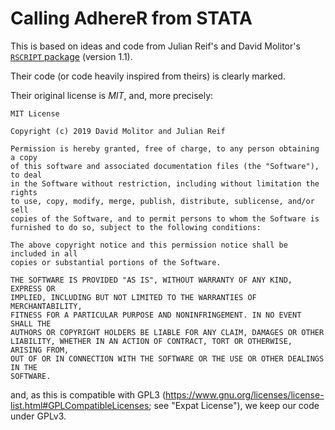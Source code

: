 # Calling AdhereR from STATA

This is based on ideas and code from Julian Reif's and David Molitor's [`RSCRIPT` package](https://github.com/reifjulian/rscript) (version 1.1).

Their code (or code heavily inspired from theirs) is clearly marked.

Their original license is *MIT*, and, more precisely:

```
MIT License

Copyright (c) 2019 David Molitor and Julian Reif

Permission is hereby granted, free of charge, to any person obtaining a copy
of this software and associated documentation files (the "Software"), to deal
in the Software without restriction, including without limitation the rights
to use, copy, modify, merge, publish, distribute, sublicense, and/or sell
copies of the Software, and to permit persons to whom the Software is
furnished to do so, subject to the following conditions:

The above copyright notice and this permission notice shall be included in all
copies or substantial portions of the Software.

THE SOFTWARE IS PROVIDED "AS IS", WITHOUT WARRANTY OF ANY KIND, EXPRESS OR
IMPLIED, INCLUDING BUT NOT LIMITED TO THE WARRANTIES OF MERCHANTABILITY,
FITNESS FOR A PARTICULAR PURPOSE AND NONINFRINGEMENT. IN NO EVENT SHALL THE
AUTHORS OR COPYRIGHT HOLDERS BE LIABLE FOR ANY CLAIM, DAMAGES OR OTHER
LIABILITY, WHETHER IN AN ACTION OF CONTRACT, TORT OR OTHERWISE, ARISING FROM,
OUT OF OR IN CONNECTION WITH THE SOFTWARE OR THE USE OR OTHER DEALINGS IN THE
SOFTWARE.
```

and, as this is compatible with GPL3 (https://www.gnu.org/licenses/license-list.html#GPLCompatibleLicenses; see "Expat License"), we keep our code under GPLv3.
